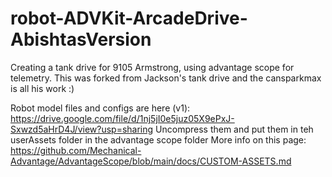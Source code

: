 # robot-ADVKit-ArcadeDrive-AbishtasVersion
Creating a tank drive for 9105 Armstrong, using advantage scope for telemetry.
This was forked from Jackson's tank drive and the cansparkmax is all his work :)

Robot model files and configs are here (v1): https://drive.google.com/file/d/1nj5jI0e5juz05X9ePxJ-Sxwzd5aHrD4J/view?usp=sharing
Uncompress them and put them in teh userAssets folder in the advantage scope folder
More info on this page: https://github.com/Mechanical-Advantage/AdvantageScope/blob/main/docs/CUSTOM-ASSETS.md
